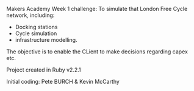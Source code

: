Makers Academy Week 1 challenge: To simulate that London Free Cycle network, including:
- Docking stations
- Cycle simulation
- infrastructure modelling.

The objective is to enable the CLient to make decisions regarding capex etc.

Project created in Ruby v2.2.1

Initial coding: Pete BURCH & Kevin McCarthy 

